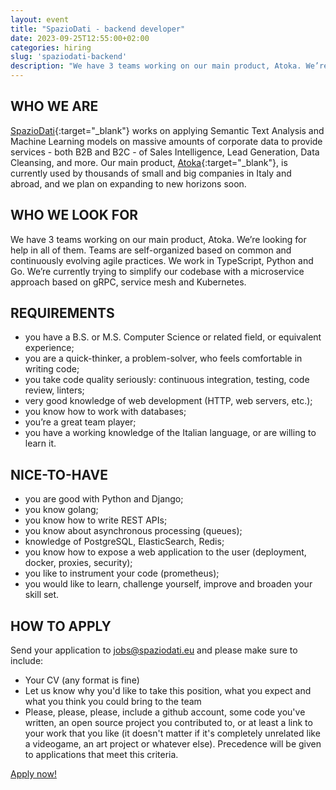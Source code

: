 ```yaml
---
layout: event
title: "SpazioDati - backend developer"
date: 2023-09-25T12:55:00+02:00
categories: hiring
slug: 'spaziodati-backend'
description: "We have 3 teams working on our main product, Atoka. We’re looking for help in all of them. Teams are self-organized based on common and continuously evolving agile practices. We work in TypeScript, Python and Go. We’re currently trying to simplify our codebase with a microservice approach based on gRPC, service mesh and Kubernetes."
---
```


## WHO WE ARE
[SpazioDati](http://spaziodati.eu){:target="_blank"} works on applying Semantic Text Analysis and Machine Learning models on massive amounts of corporate data to provide services - both B2B and B2C - of Sales Intelligence, Lead Generation, Data Cleansing, and more.
Our main product, [Atoka](http://atoka.io){:target="_blank"}, is currently used by thousands of small and big companies in Italy and abroad, and we plan on expanding to new horizons soon.

## WHO WE LOOK FOR
We have 3 teams working on our main product, Atoka. We’re looking for help in all of them. Teams are self-organized based on common and continuously evolving agile practices. We work in TypeScript, Python and Go. We’re currently trying to simplify our codebase with a microservice approach based on gRPC, service mesh and Kubernetes.

## REQUIREMENTS
- you have a B.S. or M.S. Computer Science or related field, or equivalent experience;
- you are a quick-thinker, a problem-solver, who feels comfortable in writing code;
- you take code quality seriously: continuous integration, testing, code review, linters;
- very good knowledge of web development (HTTP, web servers, etc.);
- you know how to work with databases;
- you’re a great team player;
- you have a working knowledge of the Italian language, or are willing to learn it.

## NICE-TO-HAVE
- you are good with Python and Django;
- you know golang;
- you know how to write REST APIs;
- you know about asynchronous processing (queues);
- knowledge of PostgreSQL, ElasticSearch, Redis;
- you know how to expose a web application to the user (deployment, docker, proxies, security);
- you like to instrument your code (prometheus);
- you would like to learn, challenge yourself, improve and broaden your skill set.

## HOW TO APPLY
Send your application to [jobs@spaziodati.eu](mailto:jobs@spaziodati.eu) and please make sure to include:
- Your CV (any format is fine)
- Let us know why you'd like to take this position, what you expect and what you think you could bring to the team
- Please, please, please, include a github account, some code you've written, an open source project you contributed to, or at least a link to your work that you like (it doesn't matter if it's completely unrelated like a videogame, an art project or whatever else). Precedence will be given to applications that meet this criteria.

<a class="btn btn-primary text-white btn-lg mt-3" target="_blank" href="mailto:jobs@spaziodati.eu">Apply now!</a>

